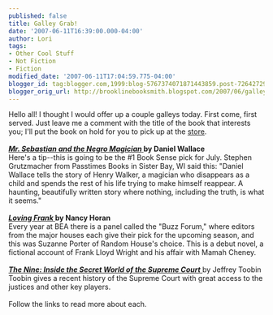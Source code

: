 ```yaml
---
published: false
title: Galley Grab!
date: '2007-06-11T16:39:00.000-04:00'
author: Lori
tags:
- Other Cool Stuff
- Not Fiction
- Fiction
modified_date: '2007-06-11T17:04:59.775-04:00'
blogger_id: tag:blogger.com,1999:blog-5767374071871443859.post-7264272964927482403
blogger_orig_url: http://brooklinebooksmith.blogspot.com/2007/06/galley-grab.html
---
```


Hello all! I thought I would offer up a couple galleys today. First come, first served. Just leave me a comment with the title of the book that interests you; I'll put the book on hold for you to pick up at the <a href="http://brooklinebooksmith.com/">store</a>.<br /><br /><strong><a href="http://brookline.booksense.com/NASApp/store/Product?s=showproduct&isbn=9780385521093"><em>Mr. Sebastian and the Negro Magician</em> </a>by Daniel Wallace</strong><br />Here's a tip--this is going to be the #1 Book Sense pick for July. Stephen Grutzmacher from Passtimes Books in Sister Bay, WI said this: "Daniel Wallace tells the story of Henry Walker, a magician who disappears as a child and spends the rest of his life trying to make himself reappear. A haunting, beautifully written story where nothing, including the truth, is what it seems."<br /><br /><strong><a href="http://brookline.booksense.com/NASApp/store/Product?s=showproduct&isbn=9780345494993"><em>Loving Frank</em> </a>by Nancy Horan</strong><br />Every year at BEA there is a panel called the "Buzz Forum," where editors from the major houses each give their pick for the upcoming season, and this was Suzanne Porter of Random House's choice. This is a debut novel, a fictional account of Frank Lloyd Wright and his affair with Mamah Cheney. <br /><br /><a href="http://brookline.booksense.com/NASApp/store/Product?s=showproduct&isbn=9780385516402"><strong><em>The Nine: Inside the Secret World of the Supreme Court</em></strong> </a>by Jeffrey Toobin<br />Toobin gives a recent history of the Supreme Court with great access to the justices and other key players.<br /><br />Follow the links to read more about each.